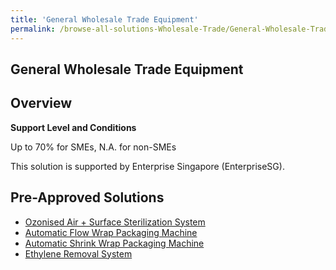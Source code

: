 ```yaml
---
title: 'General Wholesale Trade Equipment'
permalink: /browse-all-solutions-Wholesale-Trade/General-Wholesale-Trade-Equipment
---
```


## General Wholesale Trade Equipment
## Overview

**Support Level and Conditions**

Up to 70% for SMEs, N.A. for non-SMEs

This solution is supported by Enterprise Singapore (EnterpriseSG).

## Pre-Approved Solutions

- <a href='/productivity-solutions-grant/solutionrepo/solution82' target='_blank'>Ozonised Air + Surface Sterilization System</a><br>
- <a href='/productivity-solutions-grant/solutionrepo/solution1988' target='_blank'>Automatic Flow Wrap Packaging Machine</a><br>
- <a href='/productivity-solutions-grant/solutionrepo/solution1989' target='_blank'>Automatic Shrink Wrap Packaging Machine</a><br>
- <a href='/productivity-solutions-grant/solutionrepo/solution2003' target='_blank'>Ethylene Removal System</a><br>
